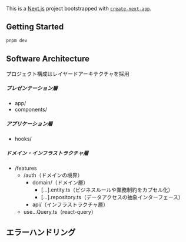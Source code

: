 This is a [Next.js](https://nextjs.org) project bootstrapped with [`create-next-app`](https://nextjs.org/docs/app/api-reference/cli/create-next-app).

## Getting Started

```bash
pnpm dev
```

## Software Architecture

プロジェクト構成はレイヤードアーキテクチャを採用

##### プレゼンテーション層

- app/
- components/

##### アプリケーション層

- hooks/

##### ドメイン・インフラストラクチャ層

- /features
  - /auth（ドメインの境界）
    - domain/（ドメイン層）
      - [...].entity.ts（ビジネスルールや業務制約をカプセル化）
      - [...].repository.ts（データアクセスの抽象インターフェース）
    - api/（インフラストラクチャ層）
  - use...Query.ts（react-query）

## エラーハンドリング
